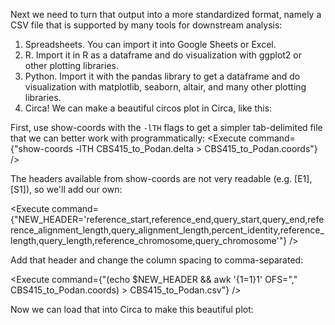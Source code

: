 <script>
import Execute from "$components/Execute.svelte";
import Link from "$components/Link.svelte";
</script>

Next we need to turn that output into a more standardized format, namely a CSV file that is supported by many tools for downstream analysis:

1. Spreadsheets. You can import it into Google Sheets or Excel.
2. R. Import it in R as a dataframe and do visualization with ggplot2 or other plotting libraries.
3. Python. Import it with the pandas library to get a dataframe and do visualization with matplotlib, seaborn, altair, and many other plotting libraries.
4. Circa! We can make a beautiful circos plot in Circa, like this: <Link href="https://circa.omgenomics.com/app/plot/gallery/aligned_genomes" />

First, use show-coords with the `-lTH` flags to get a simpler tab-delimited file that we can better work with programmatically:
<Execute command={"show-coords -lTH CBS415_to_Podan.delta > CBS415_to_Podan.coords"} />

The headers available from show-coords are not very readable (e.g. [E1], [S1]), so we'll add our own:

<Execute command={"NEW_HEADER='reference_start,reference_end,query_start,query_end,reference_alignment_length,query_alignment_length,percent_identity,reference_length,query_length,reference_chromosome,query_chromosome'"} />

Add that header and change the column spacing to comma-separated:

<Execute command={"(echo $NEW_HEADER && awk '{$1=$1}1' OFS="," CBS415_to_Podan.coords) > CBS415_to_Podan.csv"} />

Now we can load that into Circa to make this beautiful plot:

<Link href="https://circa.omgenomics.com/app/plot/gallery/aligned_genomes" />
